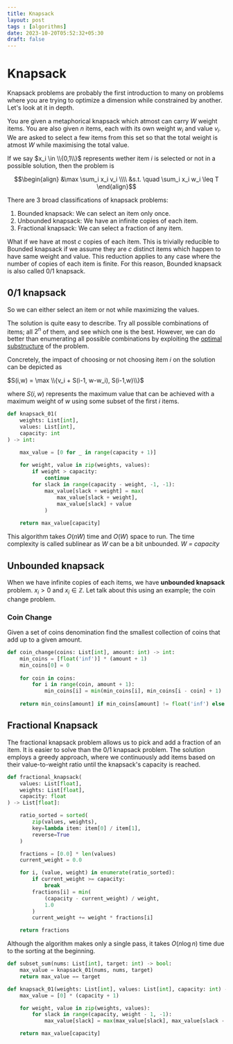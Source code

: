 ```yaml
---
title: Knapsack
layout: post
tags : [algorithms]
date: 2023-10-20T05:52:32+05:30
draft: false
---
```



# Knapsack

Knapsack problems are probably the first introduction to many on problems where you are trying to optimize a dimension while constrained by another. Let's look at it in depth.


You are given a metaphorical knapsack which atmost can carry $W$ weight items. You are also given $n$ items, each with its own weight $w_i$ and value $v_i$. We are asked to select a few items from this set so that the total weight is atmost $W$ while maximising the total value. 


If we say $x_i \in \\{0,1\\}$ represents wether item $i$ is selected or not in a possible solution, then the problem is 


$$\begin{align} 
&\max \sum_i x_i v_i 
\\\\
&s.t. \quad \sum_i x_i w_i \leq T
\end{align}$$


There are 3 broad classifications of knapsack problems:

1. Bounded knapsack: We can select an item only once.
2. Unbounded knapsack: We have an infinite copies of each item.
3. Fractional knapsack: We can select a fraction of any item.


What if we have at most $c$ copies of each item. This is trivially reducible to Bounded knapsack  if we assume they are $c$ distinct items which happen to have same weight and value. This reduction applies to any case where the number of copies of each item is finite. For this reason, Bounded knapsack is also called 0/1 knapsack.


## 0/1 knapsack
So we can either select an item or not while maximizing the values.

The solution is quite easy to describe. Try all possible combinations of items; all $2^n$ of them, and see which one is the best. However, we can do better than enumerating all possible combinations by exploiting the [optimal substructure](https://en.wikipedia.org/wiki/Optimal_substructure) of the problem.

Concretely, the impact of choosing or not choosing item $i$ on the solution can be depicted as 

$S(i,w) = \max \\{v_i + S(i-1, w-w_i), S(i-1,w)\\}$

where $S(i,w)$ represents the maximum value that can be achieved with a maximum weight of $w$ using some subset of the first $i$ items.


```python
def knapsack_01(
    weights: List[int], 
    values: List[int], 
    capacity: int
) -> int:

    max_value = [0 for _ in range(capacity + 1)]
    
    for weight, value in zip(weights, values):
        if weight > capacity:
            continue
        for slack in range(capacity - weight, -1, -1):
            max_value[slack + weight] = max(
                max_value[slack + weight], 
                max_value[slack] + value
            )
    
    return max_value[capacity]

```

This algorithm takes $O(nW)$ time and  $O(W)$ space to run. The time complexity is called sublinear as $W$ can be a bit unbounded. _W = capacity_


## Unbounded knapsack

When we have infinite copies of each items, we have **unbounded knapsack** problem. $x_i > 0$ and $x_i\in \mathbb{Z}$. Let talk about this using an example; the coin change problem. 

### Coin Change
Given a set of coins denomination find the smallest collection of coins that add up to a given amount.


```python
def coin_change(coins: List[int], amount: int) -> int:
    min_coins = [float('inf')] * (amount + 1)
    min_coins[0] = 0
    
    for coin in coins:
        for i in range(coin, amount + 1):
            min_coins[i] = min(min_coins[i], min_coins[i - coin] + 1)
    
    return min_coins[amount] if min_coins[amount] != float('inf') else -1

```


## Fractional Knapsack

The fractional knapsack problem allows us to pick and add a fraction of an item. It is easier to solve than the 0/1 knapsack problem. The solution employs a greedy approach, where we continuously add items based on their value-to-weight ratio until the knapsack's capacity is reached.

```python
def fractional_knapsack(
    values: List[float], 
    weights: List[float], 
    capacity: float
) -> List[float]:

    ratio_sorted = sorted(
        zip(values, weights), 
        key=lambda item: item[0] / item[1], 
        reverse=True
    )

    fractions = [0.0] * len(values)
    current_weight = 0.0

    for i, (value, weight) in enumerate(ratio_sorted):
        if current_weight >= capacity:
            break
        fractions[i] = min(
            (capacity - current_weight) / weight, 
            1.0
        )
        current_weight += weight * fractions[i]

    return fractions
```

Although the algorithm makes only a single pass, it takes $O(n \log n)$ time due to the sorting at the beginning.




```python
def subset_sum(nums: List[int], target: int) -> bool:
    max_value = knapsack_01(nums, nums, target)
    return max_value == target

def knapsack_01(weights: List[int], values: List[int], capacity: int) -> int:
    max_value = [0] * (capacity + 1)

    for weight, value in zip(weights, values):
        for slack in range(capacity, weight - 1, -1):
            max_value[slack] = max(max_value[slack], max_value[slack - weight] + value)

    return max_value[capacity]
```